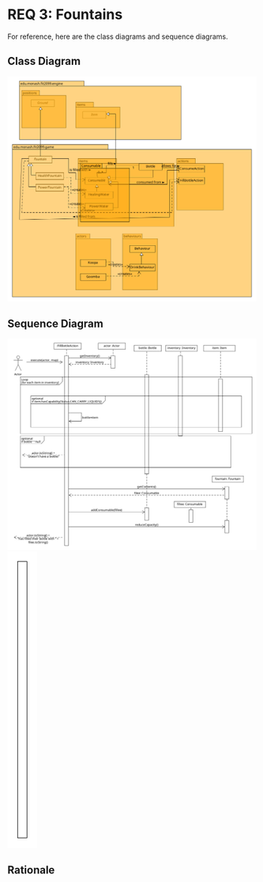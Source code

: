 # REQ 3: Fountains

For reference, here are the class diagrams and sequence diagrams.

## Class Diagram

![ass 3 req3 class](./Ass3_REQ3_class.png "Ass 3 REQ1 Class Diagram")

## Sequence Diagram

![ass 3 req3 sequence_01](./Ass3_REQ3_sequence_01.png "Ass 3 REQ3 Sequence Diagram 1")
![ass 3 req3 sequence_02](./Ass3_REQ3_sequence_02.png "Ass 3 REQ3 Sequence Diagram 1")

## Rationale  
